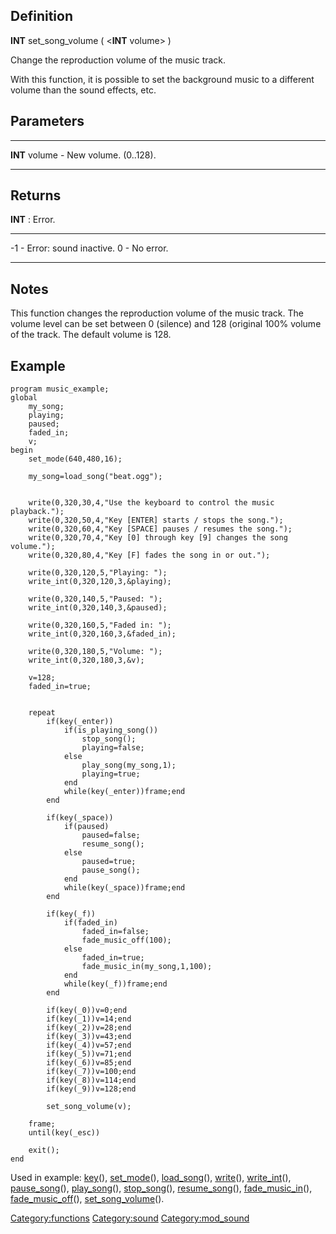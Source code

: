Definition
----------

**INT** set\_song\_volume ( &lt;**INT** volume&gt; )

Change the reproduction volume of the music track.

With this function, it is possible to set the background music to a
different volume than the sound effects, etc.

Parameters
----------

  ---------------- -------------------------
  **INT** volume   - New volume. (0..128).
  ---------------- -------------------------

Returns
-------

**INT** : Error.

  ---- --------------------------
  -1   - Error: sound inactive.
  0    - No error.
  ---- --------------------------

Notes
-----

This function changes the reproduction volume of the music track. The
volume level can be set between 0 (silence) and 128 (original 100%
volume of the track. The default volume is 128.

Example
-------

    program music_example;
    global
        my_song;
        playing;
        paused;
        faded_in;
        v;
    begin
        set_mode(640,480,16);
        
        my_song=load_song("beat.ogg");
        
        
        write(0,320,30,4,"Use the keyboard to control the music playback.");
        write(0,320,50,4,"Key [ENTER] starts / stops the song.");
        write(0,320,60,4,"Key [SPACE] pauses / resumes the song.");
        write(0,320,70,4,"Key [0] through key [9] changes the song volume.");
        write(0,320,80,4,"Key [F] fades the song in or out.");
        
        write(0,320,120,5,"Playing: ");
        write_int(0,320,120,3,&playing);
        
        write(0,320,140,5,"Paused: ");
        write_int(0,320,140,3,&paused);
        
        write(0,320,160,5,"Faded in: ");
        write_int(0,320,160,3,&faded_in);
        
        write(0,320,180,5,"Volume: ");
        write_int(0,320,180,3,&v);
        
        v=128;
        faded_in=true;


        repeat
            if(key(_enter))
                if(is_playing_song())
                    stop_song();
                    playing=false;
                else
                    play_song(my_song,1);
                    playing=true;
                end
                while(key(_enter))frame;end
            end
            
            if(key(_space))
                if(paused)
                    paused=false;
                    resume_song();
                else
                    paused=true;
                    pause_song();
                end
                while(key(_space))frame;end
            end
            
            if(key(_f))
                if(faded_in)
                    faded_in=false;
                    fade_music_off(100);
                else
                    faded_in=true;
                    fade_music_in(my_song,1,100);
                end
                while(key(_f))frame;end
            end
            
            if(key(_0))v=0;end
            if(key(_1))v=14;end
            if(key(_2))v=28;end
            if(key(_3))v=43;end
            if(key(_4))v=57;end
            if(key(_5))v=71;end
            if(key(_6))v=85;end
            if(key(_7))v=100;end
            if(key(_8))v=114;end
            if(key(_9))v=128;end
            
            set_song_volume(v);

        frame;
        until(key(_esc))
        
        exit();
    end

Used in example: [key](key "wikilink")(),
[set\_mode](set_mode "wikilink")(),
[load\_song](load_song "wikilink")(), [write](write "wikilink")(),
[write\_int](write_int "wikilink")(),
[pause\_song](pause_song "wikilink")(),
[play\_song](play_song "wikilink")(),
[stop\_song](stop_song "wikilink")(),
[resume\_song](resume_song "wikilink")(),
[fade\_music\_in](fade_music_in "wikilink")(),
[fade\_music\_off](fade_music_off "wikilink")(),
[set\_song\_volume](set_song_volume "wikilink")().

<Category:functions> <Category:sound> <Category:mod_sound>
